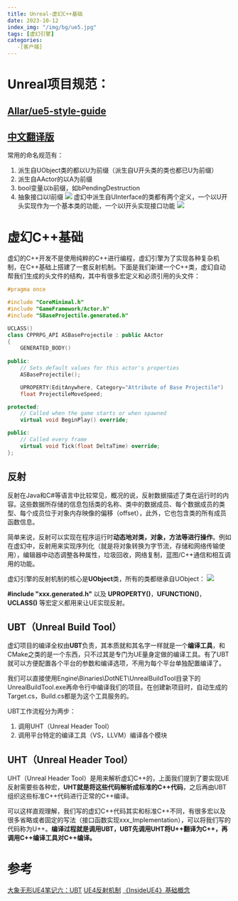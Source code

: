 ```yaml
---
title: Unreal-虚幻C++基础
date: 2023-10-12
index_img: "/img/bg/ue5.jpg"
tags: [虚幻引擎]
categories: 
   -[客户端]
---
```



<!-- more -->

# Unreal项目规范：
## [Allar/ue5-style-guide](https://github.com/Allar/ue5-style-guide)
## [中文翻译版](https://github.com/skylens-inc/ue4-style-guide/blob/master/README.md)

常用的命名规范有：
1. 派生自UObject类的都以U为前缀（派生自U开头类的类也都已U为前缀）
2. 派生自AActor的以A为前缀
3. bool变量以b前缀，如bPendingDestruction
4. 抽象接口以I前缀 
   ![](/article_img/2023-11-11-14-59-41.png)
   虚幻中派生自UInterface的类都有两个定义，一个以U开头实现作为一个基本类的功能，一个以I开头实现接口功能
![](/article_img/2023-10-13-14-17-23.png)

# 虚幻C++基础

虚幻的C++开发不是使用纯粹的C++进行编程，虚幻引擎为了实现各种复杂机制，在C++基础上搭建了一套反射机制。下面是我们新建一个C++类，虚幻自动帮我们生成的头文件的结构，其中有很多宏定义和必须引用的头文件：

```C++
#pragma once

#include "CoreMinimal.h"
#include "GameFramework/Actor.h"
#include "SBaseProjectile.generated.h"

UCLASS()
class CPPRPG_API ASBaseProjectile : public AActor
{
	GENERATED_BODY()
	
public:	
	// Sets default values for this actor's properties
	ASBaseProjectile();

	UPROPERTY(EditAnywhere, Category="Attribute of Base Projectile")
	float ProjectileMoveSpeed;

protected:
	// Called when the game starts or when spawned
	virtual void BeginPlay() override;

public:	
	// Called every frame
	virtual void Tick(float DeltaTime) override;
};

```

## 反射

反射在Java和C#等语言中比较常见，概况的说，反射数据描述了类在运行时的内容。这些数据所存储的信息包括类的名称、类中的数据成员、每个数据成员的类型、每个成员位于对象内存映像的偏移（offset），此外，它也包含类的所有成员函数信息。

简单来说，反射可以实现在程序运行时**动态地对类，对象，方法等进行操作**。例如在虚幻中，反射用来实现序列化（就是将对象转换为字节流，存储和网络传输使用），编辑器中动态调整各种属性，垃圾回收，网络复制，蓝图/C++通信和相互调用的功能。

虚幻引擎的反射机制的核心是**UObject**类，所有的类都继承自UObject：
![](/article_img/2023-11-11-14-54-02.png)

**#include "xxx.generated.h"** 以及 **UPROPERTY()**，**UFUNCTION()**，**UCLASS()** 等宏定义都用来让UE实现反射。

## UBT（Unreal Build Tool）

虚幻项目的编译全权由**UBT**负责，其本质就和其名字一样就是一个**编译工具**，和CMake之类的是一个东西，只不过其是专门为UE量身定做的编译工具。有了UBT就可以方便配置各个平台的参数和编译选项，不用为每个平台单独配置编译了。

我们可以直接使用Engine\Binaries\DotNET\UnrealBuildTool目录下的UnrealBuildTool.exe再命令行中编译我们的项目。在创建新项目时，自动生成的Target.cs，Build.cs都是为这个工具服务的。

UBT工作流程分为两步：
1. 调用UHT（Unreal Header Tool）
2. 调用平台特定的编译工具（VS，LLVM）编译各个模块

## UHT（Unreal Header Tool）

UHT（Unreal Header Tool）是用来解析虚幻C++的，上面我们提到了要实现UE反射需要些各种宏，**UHT就是将这些代码解析成标准的C++代码**，之后再由UBT组织这些标准C++代码进行正常的C++编译。

可以这样直观理解，我们写的虚幻C++代码其实和标准C++不同，有很多宏以及很多省略或者固定的写法（接口函数实现xxx_Implementation），可以将我们写的代码称为U++。**编译过程就是调用UBT，UBT先调用UHT将U++翻译为C++，再调用C++编译工具对C++编译。**

# 参考

[大象无形UE4笔记六：UBT](https://zhuanlan.zhihu.com/p/562841250)
[UE4反射机制](https://zhuanlan.zhihu.com/p/60622181)
[《InsideUE4》基础概念](https://zhuanlan.zhihu.com/p/22814098)

